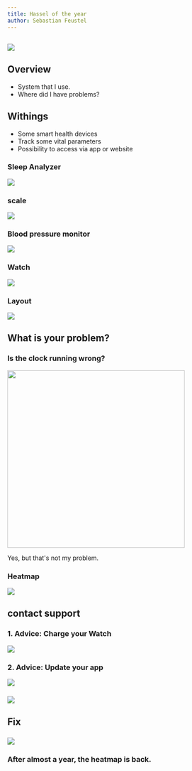 ```yaml
---
title: Hassel of the year
author: Sebastian Feustel
---
```


## 
![](img/meme.jpg)

## Overview
  - System that I use.
  - Where did I have problems?

## Withings
  - Some smart health devices 
  - Track some vital parameters
  - Possibility to access via app or website


### Sleep Analyzer
![](img/sleep-analyzer.jpg)

### scale
![](img/scale.jpg)

### Blood pressure monitor
![](img/bm.jpg)

### Watch
![](img/uhr.jpg)

### Layout
![](img/layout.png)

## What is your problem?

### Is the clock running wrong?
<img src="img/fail.jpg" width="400">

Yes, but that's not my problem.

### Heatmap
![](img/heatmap.png)

## contact support  

### 1. Advice: Charge your Watch
![](img/support1.png)

### 2. Advice: Update your app
![](img/support2.png)

### 
![](img/meme2.jpg)

## Fix

### 
![](img/meme3.jpg)


### After almost a year, the heatmap is back.
